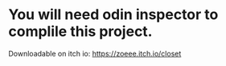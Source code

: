 # You will need odin inspector to complile this project.
Downloadable on itch io: https://zoeee.itch.io/closet
